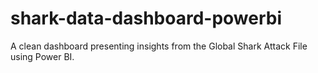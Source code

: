 # shark-data-dashboard-powerbi
A clean dashboard presenting insights from the Global Shark Attack File using Power BI.
